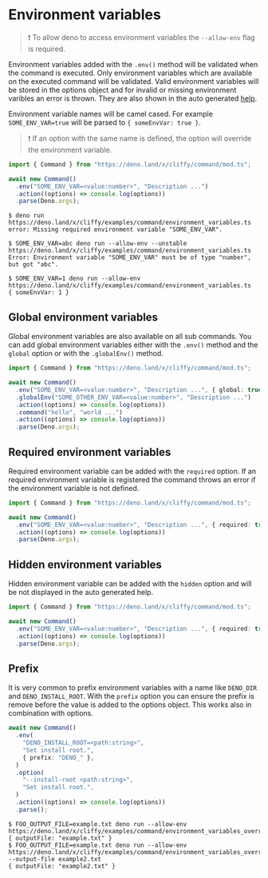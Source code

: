 # Environment variables

> ❗ To allow deno to access environment variables the `--allow-env` flag is
> required.

Environment variables added with the `.env()` method will be validated when the
command is executed. Only environment variables which are available on the
executed command will be validated. Valid environment variables will be stored
in the options object and for invalid or missing environment varibles an error
is thrown. They are also shown in the auto generated [help](./help.md).

Environment variable names will be camel cased. For example `SOME_ENV_VAR=true`
will be parsed to `{ someEnvVar: true }`.

> ❗ If an option with the same name is defined, the option will override the
> environment variable.

```typescript
import { Command } from "https://deno.land/x/cliffy/command/mod.ts";

await new Command()
  .env("SOME_ENV_VAR=<value:number>", "Description ...")
  .action((options) => console.log(options))
  .parse(Deno.args);
```

```console
$ deno run https://deno.land/x/cliffy/examples/command/environment_variables.ts
error: Missing required environment variable "SOME_ENV_VAR".

$ SOME_ENV_VAR=abc deno run --allow-env --unstable https://deno.land/x/cliffy/examples/command/environment_variables.ts
Error: Environment variable "SOME_ENV_VAR" must be of type "number", but got "abc".

$ SOME_ENV_VAR=1 deno run --allow-env https://deno.land/x/cliffy/examples/command/environment_variables.ts
{ someEnvVar: 1 }
```

## Global environment variables

Global environment variables are also available on all sub commands. You can add
global environment variables either with the `.env()` method and the `global`
option or with the `.globalEnv()` method.

```ts
import { Command } from "https://deno.land/x/cliffy/command/mod.ts";

await new Command()
  .env("SOME_ENV_VAR=<value:number>", "Description ...", { global: true })
  .globalEnv("SOME_OTHER_ENV_VAR=<value:number>", "Description ...")
  .action((options) => console.log(options))
  .command("hello", "world ...")
  .action((options) => console.log(options))
  .parse(Deno.args);
```

## Required environment variables

Required environment variable can be added with the `required` option. If an
required environment variable is registered the command throws an error if the
environment variable is not defined.

```ts
import { Command } from "https://deno.land/x/cliffy/command/mod.ts";

await new Command()
  .env("SOME_ENV_VAR=<value:number>", "Description ...", { required: true })
  .action((options) => console.log(options))
  .parse(Deno.args);
```

## Hidden environment variables

Hidden environment variable can be added with the `hidden` option and will be
not displayed in the auto generated help.

```ts
import { Command } from "https://deno.land/x/cliffy/command/mod.ts";

await new Command()
  .env("SOME_ENV_VAR=<value:number>", "Description ...", { required: true })
  .action((options) => console.log(options))
  .parse(Deno.args);
```

## Prefix

It is very common to prefix environment variables with a name like `DENO_DIR`
and `DENO_INSTALL_ROOT`. With the `prefix` option you can ensure the prefix is
remove before the value is added to the options object. This works also in
combination with options.

```typescript
await new Command()
  .env(
    "DENO_INSTALL_ROOT=<path:string>",
    "Set install root.",
    { prefix: "DENO_" },
  )
  .option(
    "--install-root <path:string>",
    "Set install root.",
  )
  .action((options) => console.log(options))
  .parse();
```

```console
$ FOO_OUTPUT_FILE=example.txt deno run --allow-env https://deno.land/x/cliffy/examples/command/environment_variables_override.ts
{ outputFile: "example.txt" }
$ FOO_OUTPUT_FILE=example.txt deno run --allow-env https://deno.land/x/cliffy/examples/command/environment_variables_override.ts --output-file example2.txt
{ outputFile: "example2.txt" }
```
